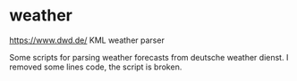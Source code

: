 # weather
https://www.dwd.de/ KML weather parser

Some scripts for parsing weather forecasts from deutsche weather dienst. I removed some lines code, the script is broken. 


